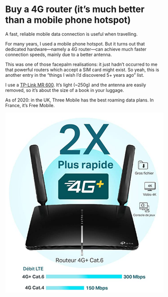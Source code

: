# Buy a 4G router (it’s much better than a mobile phone hotspot)
A fast, reliable mobile data connection is useful when travelling. 

For many years, I used a mobile phone hotspot. But it turns out that dedicated hardware—namely a 4G router—can achieve much faster connection speeds, mainly due to a better antenna.

This was one of those facepalm realisations: it just hadn’t occurred to me that powerful routers which accept a SIM card might exist. So yeah, this is another entry in the “things I wish I’d discovered 5+ years ago” list. 

I use a [TP-Link MR 600](https://www.amazon.fr/TP-Link-MR600-Antennes-Amovibles-Op%C3%A9rateur/dp/B07RS7HM59/ref=sr_1_2?dchild=1&keywords=TP-Link+AC1200+4g&qid=1603177691&s=computers&sr=1-2). It’s light (~250g) and the antenna are easily removed, so it’s about the size of a book in your luggage. 

As of 2020: in the UK, Three Mobile has the best roaming data plans. In France, it’s Free Mobile. 

![](../images/63D97238-F3AB-4D59-9642-2C8E0BA7D114-89894-00055E854BB73F35/B29D0350-CD92-4311-8776-0C6102F98C11.png) 

<!-- #web/useful -->

<!-- {BearID:buy-a-4g-router-(it’s-much-better-than-a-mobile-phone-hotspot).md} -->
